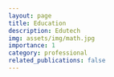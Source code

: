 ```yaml
---
layout: page
title: Education
description: Edutech
img: assets/img/math.jpg
importance: 1
category: professional
related_publications: false
---
```

<!--
<div class="row align-items-center">
  <div class="col-md-6">
    <h3 class="mb-4">Task</h3>
    <p>
      This project is to <strong>quantify students' understanding of knowledge</strong>, which is used in dashboards and for providing educational content tailored to students' levels. For this, I developed several deep knowledge tracing models based on past learning histories.WAPLMATH Mathematics Deep Knowledge Tracing<br>Developing RESTful APIs for neural translation services. Experienced Software Developer / MLOps Engineer with a demonstrated history of working in the computer software industry. Skilled in Python, Java, and C++. Strong engineering professional with a Master of Science focused in Information Systems from KAIST and a Bachelor's degree in Mathematics and Economics from University of British Columbia
    </p>
  </div>
  <div class="col-md-6 text-center">
    <img src="/assets/img/learning.jpg" alt="Task illustration" class="img-fluid rounded">
  </div>
</div>

<br><br>

<div class="row align-items-center">
  <div class="col-md-6 text-center">
    <img src="/assets/img/learning.jpg" alt="Task illustration" class="img-fluid rounded">
  </div>
  <div class="col-md-6">
    <h3 class="mb-4">Why Deep Knowledge Tracing?</h3>
    <p>
      "<strong>Understanding</strong>" is a subjective metric, so directly modeling it is a challenging task. Moreover, it is influenced by multiple concepts, not just a single one, making it difficult to estimate through simple calculations. Therefore, we model and indirectly estimate "understanding" by defining the probability of correctly answering the next question as an understanding of specific concepts, based on their problem-solving history (correct/incorrect answers). To achieve this, we use <strong>Deep Knowledge Tracing</strong> models based on <i>RNN</i>, <i>Attention Mechanism</i>, and <i>Transformer</i>, which effectively handle continuous problem-solving data to estimate "understanding".
    </p>
  </div>
</div>

<br><br>

<div class="row align-items-center">
  <div class="col-md-6">
    <h3 class="mb-4">What Did I Find?</h3>
    <p>
      This project is to <strong>quantify students' understanding of knowledge</strong>, which is used in dashboards and for recommending problems by level. For this, I developed several deep knowledge tracing models based on past learning histories and identified meaningful features for learning.
    </p>
  </div>
  <div class="col-md-6 text-center">
    <img src="/assets/img/learning.jpg" alt="Task illustration" class="img-fluid rounded">
  </div>
</div>

<br><br>

<div class="row align-items-center">
  <div class="col-md-6 text-center">
    <img src="/assets/img/learning.jpg" alt="Task illustration" class="img-fluid rounded">
  </div>
  <div class="col-md-6">
    <h3 class="mb-4">Results</h3>
    <p>
      I developed a model with an <strong>AUC</strong> of <strong>88%</strong> using the problem-solving histories of <i>700+ middle school students</i>.
    </p>
  </div>
</div>
-->

